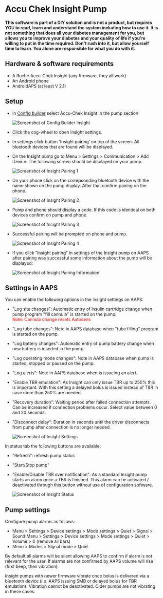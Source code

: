 # Accu Chek Insight Pump

**This software is part of a DIY solution and is not a product, but
requires YOU to read, learn and understand the system including how to use it.
It is not something that does all your diabetes management for you, but
allows you to improve your diabetes and your quality of life 
if you're willing to put in the time required. Don't rush into it,
but allow yourself time to learn. You alone are responsible for what
you do with it.**


## Hardware & software requirements

- A Roche Accu-Chek Insight (any firmware, they all work)
- An Android phone
- AndroidAPS (at least V 2.1)


## Setup

- In [Config builder](../Configuration/Config-Builder) select Accu-Chek Insight in the pump section

   ![Screenshot of Config Builder Insight](../../images/Insight_ConfigBuilder.png)

- Click the cog-wheel to open Insight settings.
- In settings click button 'Insight pairing' on top of the screen. All bluetooth devices that are found will be displayed.
 - On the Insight pump go to Menu > Settings > Communication > Add Device. The following screen should be displayed on your pump.
 
   ![Screenshot of Insight Pairing 1](../../images/Insight_Pairing1.png)

- On your phone click on the correpsonding bluetooth device with the name shown on the pump display. After that confirm pairing on the phone.

   ![Screenshot of Insight Pairing 2](../../images/Insight_Pairing2.png)

- Pump and phone should display a code. If this code is identical on both devices confirm on pump and phone.

   ![Screenshot of Insight Pairing 3](../../images/Insight_Pairing3.png)

- Successful pairing will be prompted on phone and pump.

   ![Screenshot of Insight Pairing 4](../../images/Insight_Pairing4.png)

- If you click "Insight pairing" in settings of the Insight pump on AAPS after pairing was successful some information about the pump will be displayed:

   ![Screenshot of Insight Pairing Information](../../images/Insight_PairingInformation.png)


## Settings in AAPS

You can enable the following options in the Insight settings on AAPS:
- "Log site changes": Automatic entry of insulin cartridge change when pump program "fill cannula" is started on the pump.<br><font color="red">Note: Cannula change resets Autosens</b></font>
- "Log tube changes": Note in AAPS database when "tube filling" program is started on the pump.
- "Log battery changes": Automatic entry of pump battery change when new battery is inserted in the pump.
- "Log operating mode changes": Note in AAPS database when pump is started, stopped or paused on the pump.
- "Log alerts": Note in AAPS database when is issueing an alert.
- "Enable TBR emulation": As Insight can only issue TBR up to 250% this is important. With this setting a delayed bolus is issued instead of TBR in case more than 250% are needed.
- "Recovery duration": Waiting period after failed connection attempts. Can be increased if connection problems occur. Select value between 0 and 20 seconds.
- "Disconnect delay": Duration in seconds until the driver disconnects from pump after connection is no longer needed.

   ![Screenshot of Insight Settings](../../images/Insight_Settings.png)
   
In status tab the following buttons are available:
- "Refresh": refresh pump status
- "Start/Stop pump"
- "Enable/Disable TBR over notification": As a standard Insight pump starts an alarm once a TBR is finished. This alarm can be activated / deactivated through this button without use of configuration software.

   ![Screenshot of Insight Status](../../images/Insight_Status.png)

## Pump settings

Configure pump alarms as follows:
- Menu > Settings > Device settings > Mode settings > Quiet > Signal > Sound Menu > Settings > Device settings > Mode settings > Quiet > Volume > 0 (remove all bars)
- Menu > Modes > Signal mode > Quiet

By default all alarms will be silent allowing AAPS to confirm if alarm is not relevant for the user. If alarms are not confirmed by AAPS volume will rise (first beep, then vibration).

Insight pumps with newer firmware vibrate once bolus is delivered via a bluetooth device (i.e. AAPS issuing SMB or delayed bolus for TBR emulation). Vibration cannot be deactivated. Older pumps are not vibrating in these cases.




